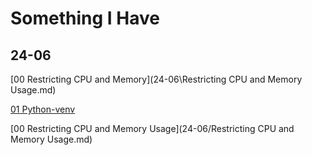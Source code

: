 # Something I Have

## 24-06

[00 Restricting CPU and Memory](24-06\Restricting CPU and Memory Usage.md)

[01 Python-venv](24-06/python-venv.md)

[00 Restricting CPU and Memory Usage](24-06/Restricting CPU and Memory Usage.md)
